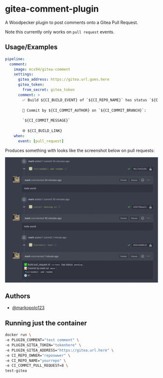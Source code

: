 # gitea-comment-plugin

A Woodpecker plugin to post comments onto a Gitea Pull Request.

Note this currently only works on `pull request` events.

## Usage/Examples

```yaml
pipeline:
  comment:
    image: mcs94/gitea-comment
    settings:
      gitea_address: https://gitea.url.goes.here
      gitea_token:
        from_secret: gitea_token
      comment: >
        ✅ Build ${CI_BUILD_EVENT} of `${CI_REPO_NAME}` has status `${CI_BUILD_STATUS}`.

        📝 Commit by ${CI_COMMIT_AUTHOR} on `${CI_COMMIT_BRANCH}`:

        `${CI_COMMIT_MESSAGE}`

        🌐 ${CI_BUILD_LINK}
    when:
      event: [pull_request]
```

Produces something with looks like the screenshot below on pull requests:

![comments](img/comments.png)

## Authors

* [@markopolo123](https://www.github.com/markopolo123)

## Running just the container

```bash
docker run \
-e PLUGIN_COMMENT="test comment" \
-e PLUGIN_GITEA_TOKEN="tokenhere" \
-e PLUGIN_GITEA_ADDRESS="https://gitea.url.here" \
-e CI_REPO_OWNER="repoowwer" \
-e CI_REPO_NAME="yourrepo" \
-e CI_COMMIT_PULL_REQUEST=8 \
test-gitea
```
